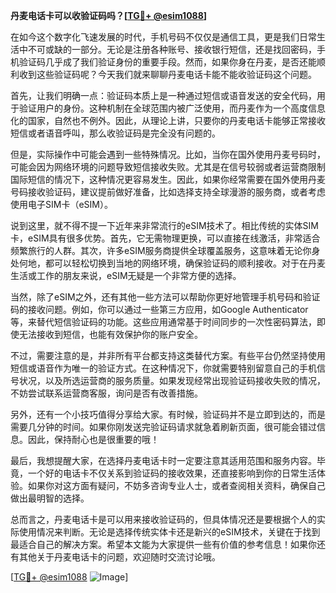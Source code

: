 **丹麦电话卡可以收验证码吗？[[TG💪+ @esim1088](https://t.me/s/esim1088)]**

在如今这个数字化飞速发展的时代，手机号码不仅仅是通信工具，更是我们日常生活中不可或缺的一部分。无论是注册各种账号、接收银行短信，还是找回密码，手机验证码几乎成了我们验证身份的重要手段。然而，如果你身在丹麦，是否还能顺利收到这些验证码呢？今天我们就来聊聊丹麦电话卡能不能收验证码这个问题。

首先，让我们明确一点：验证码本质上是一种通过短信或语音发送的安全代码，用于验证用户的身份。这种机制在全球范围内被广泛使用，而丹麦作为一个高度信息化的国家，自然也不例外。因此，从理论上讲，只要你的丹麦电话卡能够正常接收短信或者语音呼叫，那么收验证码是完全没有问题的。

但是，实际操作中可能会遇到一些特殊情况。比如，当你在国外使用丹麦号码时，可能会因为网络环境的问题导致短信接收失败。尤其是在信号较弱或者运营商限制国际短信的情况下，这种情况更容易发生。因此，如果你经常需要在国外使用丹麦号码接收验证码，建议提前做好准备，比如选择支持全球漫游的服务商，或者考虑使用电子SIM卡（eSIM）。

说到这里，就不得不提一下近年来非常流行的eSIM技术了。相比传统的实体SIM卡，eSIM具有很多优势。首先，它无需物理更换，可以直接在线激活，非常适合频繁旅行的人群。其次，许多eSIM服务商提供全球覆盖服务，这意味着无论你身处何地，都可以轻松切换到当地的网络环境，确保验证码的顺利接收。对于在丹麦生活或工作的朋友来说，eSIM无疑是一个非常方便的选择。

当然，除了eSIM之外，还有其他一些方法可以帮助你更好地管理手机号码和验证码的接收问题。例如，你可以通过一些第三方应用，如Google Authenticator等，来替代短信验证码的功能。这些应用通常基于时间同步的一次性密码算法，即使无法接收到短信，也能有效保护你的账户安全。

不过，需要注意的是，并非所有平台都支持这类替代方案。有些平台仍然坚持使用短信或语音作为唯一的验证方式。在这种情况下，你就需要特别留意自己的手机信号状况，以及所选运营商的服务质量。如果发现经常出现验证码接收失败的情况，不妨尝试联系运营商客服，询问是否有改善措施。

另外，还有一个小技巧值得分享给大家。有时候，验证码并不是立即到达的，而是需要几分钟的时间。如果你刚发送完验证码请求就急着刷新页面，很可能会错过信息。因此，保持耐心也是很重要的哦！

最后，我想提醒大家，在选择丹麦电话卡时一定要注意其适用范围和服务内容。毕竟，一个好的电话卡不仅关系到验证码的接收效果，还直接影响到你的日常生活体验。如果你对这方面有疑问，不妨多咨询专业人士，或者查阅相关资料，确保自己做出最明智的选择。

总而言之，丹麦电话卡是可以用来接收验证码的，但具体情况还是要根据个人的实际使用情况来判断。无论是选择传统实体卡还是新兴的eSIM技术，关键在于找到最适合自己的解决方案。希望本文能为大家提供一些有价值的参考信息！如果你还有其他关于丹麦电话卡的问题，欢迎随时交流讨论哦。

[[TG💪+ @esim1088](https://t.me/s/esim1088) ![Image](https://i.postimg.cc/4NQfJmqS/Snipaste-2025-05-13-00-14-12.png)]